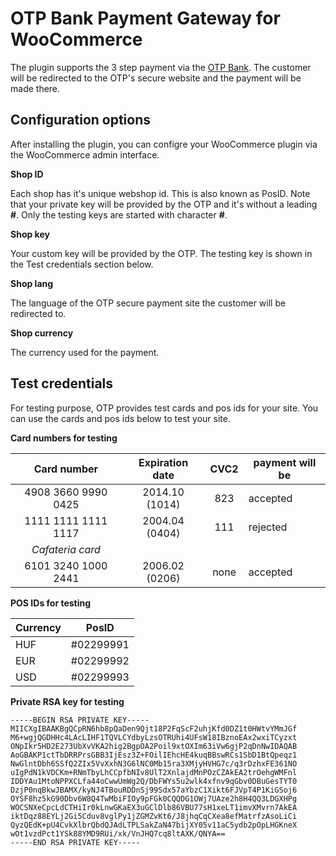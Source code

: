 OTP Bank Payment Gateway for WooCommerce
=========================

The plugin supports the 3 step payment via the [OTP
Bank](https://www.otpbank.hu/). The customer will be redirected to the OTP's
secure website and the payment will be made there.


## Configuration options

After installing the plugin, you can configre your WooCommerce plugin via the
WooCommerce admin interface.

**Shop ID**

Each shop has it's unique webshop id. This is also known as PosID. Note that
your private key will be provided by the OTP and it's without a leading **#**.
Only the testing keys are started with character **#**.

**Shop key**

Your custom key will be provided by the OTP. The testing key is shown in the
Test credentials section below.

**Shop lang**

The language of the OTP secure payment site the customer will be redirected to.

**Shop currency**

The currency used for the payment.

## Test credentials

For testing purpose, OTP provides test cards and pos ids for your site. You can
use the cards and pos ids below to test your site.

**Card numbers for testing**

| Card number            | Expiration date    | CVC2  | payment will be |
| :--------------------: |:------------------:|:-----:| --------------- |
| 4908 3660 9990 0425    | 2014.10 (1014)     | 823   | accepted        |
| 1111 1111 1111 1117    | 2004.04 (0404)     | 111   | rejected        |
| *Cafateria card*       |                    |       |                 |
| 6101 3240 1000 2441    | 2006.02 (0206)     | none  | accepted        |


**POS IDs for testing**

| Currency | PosID     |
| -------- | --------- |
| HUF      | #02299991 |
| EUR      | #02299992 |
| USD      | #02299993 |

**Private RSA key for testing**

```
-----BEGIN RSA PRIVATE KEY-----
MIICXgIBAAKBgQCpRN6hb8pQaDen9Qjt18P2FqScF2uhjKfd0DZ1t0HWtvYMmJGf
M6+wgjQGDHHc4LAcLIHF1TQVLCYdbyLzsOTRUhi4UFsW18IBznoEAx2wxiTCyzxt
ONpIkr5HD2E273UbXvVKA2hig2BgpOA2Poil9xtOXIm63iVw6gjP2qDnNwIDAQAB
AoGBAKP1ctTbDRRPrsGBB3IjEsz3Z+FOilIEhcHE4kuqBBswRCs1SbD1BtQpeqz1
NwGlntDbh6SSfQ2ZIx5VvXxhN3G6lNC0Mb15ra3XMjyHVHG7c/q3rDzhxFE361NO
uIgPdN1kVDCKm+RNmTbyLhCCpfbNIv8UlT2XnlajdMnPOzCZAkEA2trOehgWMFnl
IDDYAu1MtoNPPXCLfa44oCwwUmWg2Q/DbFWYs5u2wlk4xfnv9qGbv0DBuGesTYT0
DzjP0nqBkwJBAMX/kyNJ4TBouRDDnSj99Sdx57aYbzC1Xikt6FJVpT4P1KiGSoj6
OYSF8hz5kG90Dbv6W8Q4TwMbiFIOy9pFGk0CQQDG1OWj7UAze2h8H4QQ3LDGXHPg
WOCSNXeCpcLdCTHiIr0kLnwGKaEX3uGClDlb86VBU77sH1xeLT1imvXMvrn7AkEA
iktDqz88EYLj2Gi5Cduv8vglPy1jZGMZvKt6/J8jhqCqCXea8efMatrfzAsoLiCi
QyzQEdK+pU4CvkXlbrQbdQJAdLTPLSakZaN47bijXY05v11aC5ydb2pOpLHGKneX
wOt1vzdPct1YSk88YMD9RUi/xk/VnJHQ7cq8ltAXK/QNYA==
-----END RSA PRIVATE KEY-----
```
